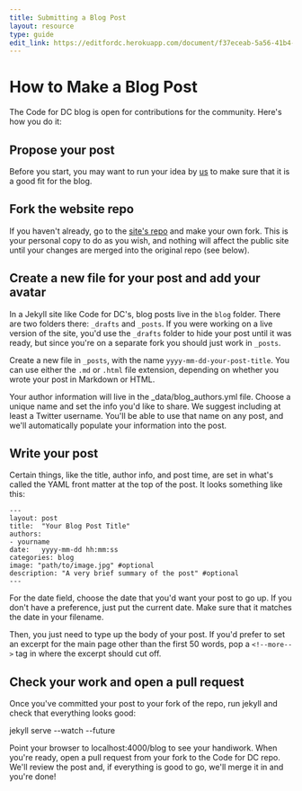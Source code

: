```yaml
---
title: Submitting a Blog Post
layout: resource
type: guide
edit_link: https://editfordc.herokuapp.com/document/f37eceab-5a56-41b4-ba19-2e90e29a60e1
---
```


# How to Make a Blog Post

The Code for DC blog is open for contributions for the community. Here's how you do it:

## Propose your post

Before you start, you may want to run your idea by [us](/contact.html) to make sure that it is a good fit for the blog.

## Fork the website repo

If you haven't already, go to the [site's repo](https://github.com/codefordc/codefordc-2.0) and make your own fork. This is your personal copy to do as you wish, and nothing will affect the public site until your changes are merged into the original repo (see below).

## Create a new file for your post and add your avatar

In a Jekyll site like Code for DC's, blog posts live in the `blog` folder. There are two folders there: `_drafts` and `_posts`. If you were working on a live version of the site, you'd use the `_drafts` folder to hide your post until it was ready, but since you're on a separate fork you should just work in `_posts`.

Create a new file in `_posts`, with the name `yyyy-mm-dd-your-post-title`. You can use either the `.md` or `.html` file extension, depending on whether you wrote your post in Markdown or HTML.

Your author information will live in the _data/blog_authors.yml file. Choose a unique name and set the info you'd like to share. We suggest including at least a Twitter username. You'll be able to use that name on any post, and we'll automatically populate your information into the post.

## Write your post

Certain things, like the title, author info, and post time, are set in what's called the YAML front matter at the top of the post. It looks something like this:

    ---
    layout: post
    title:  "Your Blog Post Title"
    authors:
    - yourname
    date:   yyyy-mm-dd hh:mm:ss
    categories: blog
    image: "path/to/image.jpg" #optional
    description: "A very brief summary of the post" #optional
    ---

For the date field, choose the date that you'd want your post to go up. If you don't have a preference, just put the current date. Make sure that it matches the date in your filename.

Then, you just need to type up the body of your post. If you'd prefer to set an excerpt for the main page other than the first 50 words, pop a `<!--more-->` tag in where the excerpt should cut off.

## Check your work and open a pull request

Once you've committed your post to your fork of the repo, run jekyll and check that everything looks good:

jekyll serve --watch --future

Point your browser to localhost:4000/blog to see your handiwork. When you're ready, open a pull request from your fork to the Code for DC repo. We'll review the post and, if everything is good to go, we'll merge it in and you're done!
